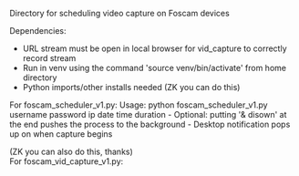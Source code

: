 Directory for scheduling video capture on Foscam devices

Dependencies:
  - URL stream must be open in local browser for vid_capture to correctly record stream
  - Run in venv using the command 'source venv/bin/activate' from home directory
  - Python imports/other installs needed (ZK you can do this) 
  
For foscam_scheduler_v1.py:
  Usage: python foscam_scheduler_v1.py username password ip date time duration
    - Optional: putting '& disown' at the end pushes the process to the background
    - Desktop notification pops up on when capture begins
    
(ZK you can also do this, thanks)    
For foscam_vid_capture_v1.py: 

